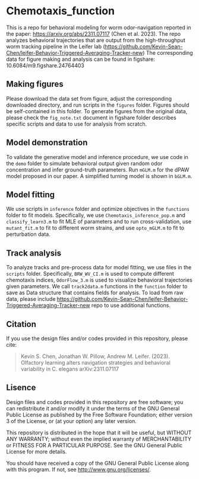 # Chemotaxis_function

This is a repo for behavioral modeling for worm odor-navigation reported in the paper: https://arxiv.org/abs/2311.07117 (Chen et al. 2023). 
The repo analyzes behavioral trajectories that are output from the high-throughput worm tracking pipeline in the Leifer lab (https://github.com/Kevin-Sean-Chen/leifer-Behavior-Triggered-Averaging-Tracker-new)
The corresponding data for figure making and analysis can be found in figshare: 10.6084/m9.figshare.24764403

## Making figures

Please download the data set from figure, adjust the corresponding downloaded directory, and run scripts in the `figures` folder. 
Figures should be self-contained in this folder. To generate figures from the original data, please check the `fig_note.txt` document in figshare folder describes specific scripts and data to use for analysis from scratch.

## Model demonstration

To validate the generative model and inference procedure, we use code in the `demo` folder to simulate behavioral output given random odor concentration and infer ground-truth parameters.
Run `mGLM.m` for the dPAW model proposed in our paper. A simplified turning model is shown in `bGLM.m`.

## Model fitting

We use scripts in `inference` folder and optimize objectives in the `functions` folder to fit models. Specifically, we use `Chemotaxis_inference_pop.m` and `classify_learn3.m` to fit MLE of parameters and to run cross-validation,
use `mutant_fit.m` to fit to different worm strains, and use `opto_mGLM.m` to fit to perturbation data.

## Track analysis

To analyze tracks and pre-process data for model fitting, we use files in the `scripts` folder. Specifically, `BRW_WV_CI.m` is used to compute different chemotaxis indices, 
`OdorFlow_3.m` is used to visualize behavioral trajectories given parameters. We call `track2data.m` functions in the `function` folder to save as Data structure that contains fields for analysis.
To load from raw data, please include https://github.com/Kevin-Sean-Chen/leifer-Behavior-Triggered-Averaging-Tracker-new repo to use additional functions.

## Citation

If you use the design files and/or codes provided in this repository, please cite:
> Kevin S. Chen, Jonathan W. Pillow, Andrew M. Leifer. (2023). Olfactory learning alters navigation strategies and behavioral variability in C. elegans arXiv:2311.07117

## Lisence
Design files and codes provided in this repository are free software; you can redistribute it and/or modify it under the terms of the GNU General Public License as published by the Free Software Foundation; either version 3 of the License, or (at your option) any later version.

This repository is distributed in the hope that it will be useful, but WITHOUT ANY WARRANTY; without even the implied warranty of MERCHANTABILITY or FITNESS FOR A PARTICULAR PURPOSE. See the GNU General Public License for more details.

You should have received a copy of the GNU General Public License along with this program. If not, see http://www.gnu.org/licenses/.
